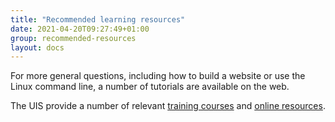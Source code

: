 ```yaml
---
title: "Recommended learning resources"
date: 2021-04-20T09:27:49+01:00
group: recommended-resources
layout: docs
---
```


For more general questions, including how to build a website or use the
Linux command line, a number of tutorials are available on the web.

The UIS provide a number of relevant [training
courses](https://www.training.cam.ac.uk/ucs/course/ucs-unixintro1) and
[online
resources](https://help.uis.cam.ac.uk/devices-networks-printing/managed-desktops/mcs/u5).
